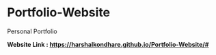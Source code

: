 # Portfolio-Website
Personal Portfolio

**Website Link : https://harshalkondhare.github.io/Portfolio-Website/#**

